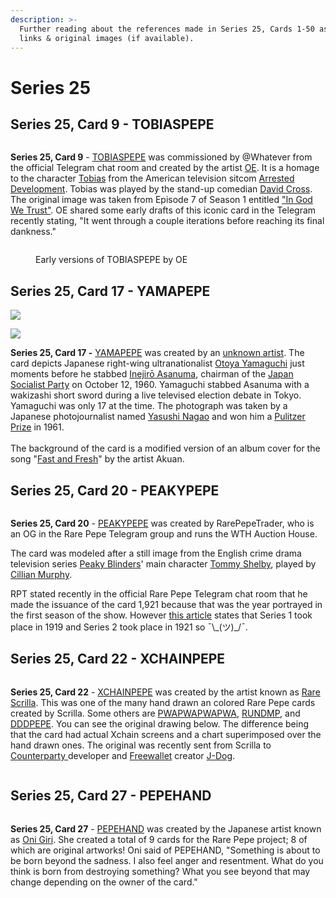 ```yaml
---
description: >-
  Further reading about the references made in Series 25, Cards 1-50 as well as
  links & original images (if available).
---
```


# Series 25

## Series 25, Card 9 - TOBIASPEPE

<figure><img src="../../../.gitbook/assets/S25 C09 - TOBIASPEPE card and source.jpg" alt=""><figcaption></figcaption></figure>

**Series 25, Card 9** - [TOBIASPEPE](https://pepe.wtf/asset/TOBIASPEPE) was commissioned by @Whatever from the official Telegram chat room and created by the artist [OE](https://pepe.wtf/artists/OE). It is a homage to the character [Tobias](https://en.wikipedia.org/wiki/List\_of\_Arrested\_Development\_characters#Tobias\_F%C3%BCnke) from the American television sitcom [Arrested Development](https://en.wikipedia.org/wiki/Arrested\_Development). Tobias was played by the stand-up comedian [David Cross](https://en.wikipedia.org/wiki/David\_Cross). The original image was taken from Episode 7 of Season 1 entitled ["In God We Trust"](https://arresteddevelopment.fandom.com/wiki/In\_God\_We\_Trust).  OE shared some early drafts of this iconic card in the Telegram recently stating, "It went through a couple iterations before reaching its final dankness."

<figure><img src="../../../.gitbook/assets/Tobias Trials copy.jpg" alt=""><figcaption><p>Early versions of TOBIASPEPE by OE</p></figcaption></figure>

## Series 25, Card 17 - YAMAPEPE

![](<../../../.gitbook/assets/S25 C17 - YAMAPEPE card and source.jpg>)

![](<../../../.gitbook/assets/S25 C17 - YAMAPEPE (background) copy.jpg>)

**Series 25, Card 17 -** [YAMAPEPE](https://pepe.wtf/asset/YAMAPEPE) was created by an [unknown artist](https://pepe.wtf/artists/1ye1EaLcArtidUSqATkkgzCS4Fj2D4Gpe). The card depicts Japanese right-wing ultranationalist [Otoya Yamaguchi](https://en.wikipedia.org/wiki/Otoya\_Yamaguchi) just moments before he stabbed [Inejirō Asanuma](https://en.wikipedia.org/wiki/Inejir%C5%8D\_Asanuma), chairman of the [Japan Socialist Party](https://en.wikipedia.org/wiki/Japan\_Socialist\_Party) on October 12, 1960. Yamaguchi stabbed Asanuma with a wakizashi short sword during a live televised election debate in Tokyo. Yamaguchi was only 17 at the time. The photograph was taken by a Japanese photojournalist named [Yasushi Nagao](https://en.wikipedia.org/wiki/Yasushi\_Nagao) and won him a [Pulitzer Prize](https://en.wikipedia.org/wiki/Pulitzer\_Prize) in 1961.\
\
The background of the card is a modified version of an album cover for the song "[Fast and Fresh](https://music.apple.com/gb/album/fast-and-fresh-feat-asteroide-single/1483620621)" by the artist Akuan.

## Series 25, Card 20 - PEAKYPEPE

<figure><img src="../../../.gitbook/assets/S25 C20 - PEAKYPEPE card and source.jpg" alt=""><figcaption></figcaption></figure>

**Series 25, Card 20** - [PEAKYPEPE](https://pepe.wtf/asset/PEAKYPEPE) was created by  RarePepeTrader, who is an OG in the Rare Pepe Telegram group and runs the WTH Auction House.&#x20;

The card was modeled after a still image from the English crime drama television series [Peaky Blinders](https://en.wikipedia.org/wiki/Peaky\_Blinders\_\(TV\_series\)#Cast\_and\_characters)' main character [Tommy Shelby](https://en.wikipedia.org/wiki/Tommy\_Shelby), played by [Cillian Murphy](https://en.wikipedia.org/wiki/Cillian\_Murphy).

RPT stated recently in the official Rare Pepe Telegram chat room that he made the issuance of the card 1,921 because that was the year portrayed in the first season of the show. However [this article](https://www.netflix.com/tudum/articles/when-is-peaky-blinders-set) states that Series 1 took place in 1919 and Series 2 took place in 1921 so ¯\\\_(ツ)\_/¯.

## Series 25, Card 22 - XCHAINPEPE

<figure><img src="../../../.gitbook/assets/S25 C22 - XCHAINPEPE.jpeg" alt=""><figcaption></figcaption></figure>

**Series 25, Card 22** - [XCHAINPEPE](https://pepe.wtf/asset/XCHAINPEPE) was created by the artist known as [Rare Scrilla](https://pepe.wtf/artists/Rare-Scrilla). This was one of the many hand drawn an colored Rare Pepe cards created by Scrilla. Some others are [PWAPWAPWAPWA](https://pepe.wtf/asset/PWAPWAPWAPWA), [RUNDMP](https://pepe.wtf/asset/RUNDMP), and [DDDPEPE](https://pepe.wtf/asset/DDDPEPE). You can see the original drawing below. The difference being that the card had actual Xchain screens and a chart superimposed over the hand drawn ones. The original was recently sent from Scrilla to [Counterparty ](https://counterparty.io/)developer and [Freewallet](https://freewallet.io/) creator [J-Dog](https://twitter.com/jdogresorg).

<figure><img src="../../../.gitbook/assets/S25 C22 - Source.png" alt=""><figcaption></figcaption></figure>



## Series 25, Card 27 - PEPEHAND

<figure><img src="../../../.gitbook/assets/S25 C27 - PEPEHAND.png" alt=""><figcaption></figcaption></figure>

**Series 25, Card 27** - [PEPEHAND](https://pepe.wtf/asset/PEPEHAND) was created by the Japanese artist known as [Oni Giri](https://pepe.wtf/artists/Oni-Giri). She created a total of 9 cards for the Rare Pepe project; 8 of which are original artworks! Oni said of PEPEHAND, "Something is about to be born beyond the sadness. I also feel anger and resentment. What do you think is born from destroying something? What you see beyond that may change depending on the owner of the card."
